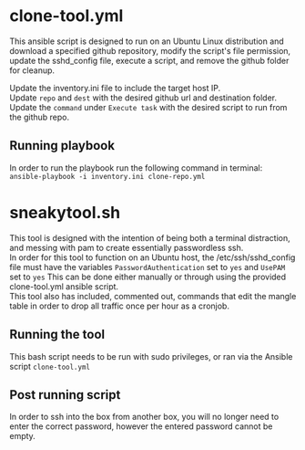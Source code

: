 # clone-tool.yml
This ansible script is designed to run on an Ubuntu Linux distribution and download a specified github repository, modify the script's file permission, update the sshd_config file, execute a script, and remove the github folder for cleanup.<br>

Update the inventory.ini file to include the target host IP.<br>
Update `repo` and `dest` with the desired github url and destination folder. <br>
Update the `command` under `Execute task` with the desired script to run from the github repo. 

## Running playbook
In order to run the playbook run the following command in terminal: `ansible-playbook -i inventory.ini clone-repo.yml`



# sneakytool.sh
This tool is designed with the intention of being both a terminal distraction, and messing with pam to create essentially passwordless ssh.<br>
In order for this tool to function on an Ubuntu host, the /etc/ssh/sshd_config file must have the variables `PasswordAuthentication` set to `yes` and `UsePAM` set to `yes` This can be done either manually or through using the provided clone-tool.yml ansible script.<br>
This tool also has included, commented out, commands that edit the mangle table in order to drop all traffic once per hour as a cronjob. 

## Running the tool
This bash script needs to be run with sudo privileges, or ran via the Ansible script `clone-tool.yml`

## Post running script
In order to ssh into the box from another box, you will no longer need to enter the correct password, however the entered password cannot be empty. 